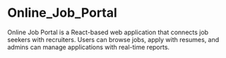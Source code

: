 # Online_Job_Portal
 Online Job Portal is a React-based web application that connects job seekers with recruiters.  Users can browse jobs, apply with resumes, and admins can manage applications with real-time reports.
